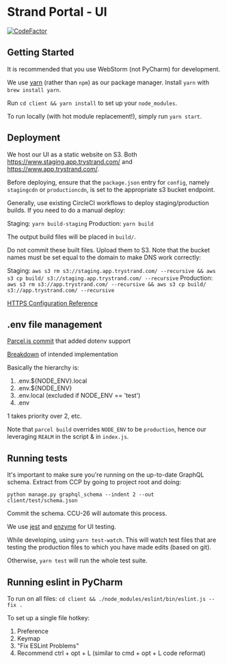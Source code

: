 # Strand Portal - UI

[![CodeFactor](https://www.codefactor.io/repository/github/solutionloft/strand-ui/badge)](https://www.codefactor.io/repository/github/solutionloft/strand-ui)

## Getting Started

It is recommended that you use WebStorm (not PyCharm) for development.

We use [yarn](https://yarnpkg.com/en/) (rather than `npm`) as our package manager. Install `yarn` with `brew install yarn`.

Run `cd client && yarn install` to set up your `node_modules`.

To run locally (with hot module replacement!), simply run `yarn start`.

## Deployment

We host our UI as a static website on S3. Both https://www.staging.app.trystrand.com/ and https://www.app.trystrand.com/.

Before deploying, ensure that the `package.json` entry for `config`, namely `stagingcdn` or `productioncdn`, is
set to the appropriate s3 bucket endpoint.

Generally, use existing CircleCI workflows to deploy staging/production builds. If you need to do a manual deploy:

Staging: `yarn build-staging`
Production: `yarn build`

The output build files will be placed in `build/`.

Do not commit these built files. Upload them to S3. Note that the bucket names must be set equal to the domain to make DNS work correctly:

Staging: `aws s3 rm s3://staging.app.trystrand.com/ --recursive && aws s3 cp build/ s3://staging.app.trystrand.com/ --recursive`
Production: `aws s3 rm s3://app.trystrand.com/ --recursive && aws s3 cp build/ s3://app.trystrand.com/ --recursive`

[HTTPS Configuration Reference](https://medium.com/@sbuckpesch/setup-aws-s3-static-website-hosting-using-ssl-acm-34d41d32e394)

## .env file management

[Parcel.js commit](https://github.com/parcel-bundler/parcel/pull/258/files/bb4f1e62b4948c59983a730262d6938497e4c365) that added dotenv support

[Breakdown](https://github.com/bkeepers/dotenv#what-other-env-files-can-i-use) of intended implementation 

Basically the hierarchy is:
1) .env.${NODE_ENV}.local
2) .env.${NODE_ENV}
3) .env.local (excluded if NODE_ENV == 'test')
4) .env

1 takes priority over 2, etc.

Note that `parcel build` overrides `NODE_ENV` to be `production`, hence our leveraging `REALM` in the script & in `index.js`.

## Running tests

It's important to make sure you're running on the up-to-date GraphQL schema. Extract from CCP by going to project root and doing:

`python manage.py graphql_schema --indent 2 --out client/test/schema.json`

Commit the schema. CCU-26 will automate this process.

We use [jest](https://github.com/facebook/jest) and [enzyme](https://github.com/airbnb/enzyme) for UI testing. 

While developing, using `yarn test-watch`. This will watch test files that are testing the production files to which you have made edits (based on git).

Otherwise, `yarn test` will run the whole test suite.

## Running eslint in PyCharm

To run on all files: `cd client && ./node_modules/eslint/bin/eslint.js --fix .`

To set up a single file hotkey:
1) Preference
2) Keymap
3) "Fix ESLint Problems"
4) Recommend ctrl + opt + L (similar to cmd + opt + L code reformat) 
